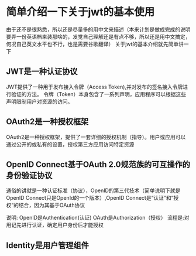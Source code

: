 # 简单介绍一下关于jwt的基本使用
由于还不是很熟悉，所以还是尽量多的用中文来描述（本来计划是做成完成的说明要弄一份英语档来装那啥的，发觉自己理解还是有点不够，所以还是用中文搞定，何况自己英文水平也不行，也是需要谷歌翻译）
关于jwt的基本介绍就先简单讲一下
## JWT是一种认证协议 
JWT提供了一种用于发布接入令牌（Access Token),并对发布的签名接入令牌进行验证的方法。 令牌（Token）本身包含了一系列声明，应用程序可以根据这些声明限制用户对资源的访问。

## OAuth2是一种授权框架 
OAuth2是一种授权框架，提供了一套详细的授权机制（指导）。用户或应用可以通过公开的或私有的设置，授权第三方应用访问特定资源

## OpenID Connect基于OAuth 2.0规范族的可互操作的身份验证协议
 通俗的讲就是一种认证标准（协议），OpenID的第三代技术（简单说明下就是OpenID Connect只是OpenId的一个版本）,OpenID Connect是“认证”和“授权”的结合，因为其基于OAuth协议

说明:
OpenID是Authentication(认证)
OAuth是Authorization（授权）
流程是:对用记先进行认证，确定用户身份后才能授权

## Identity是用户管理组件
